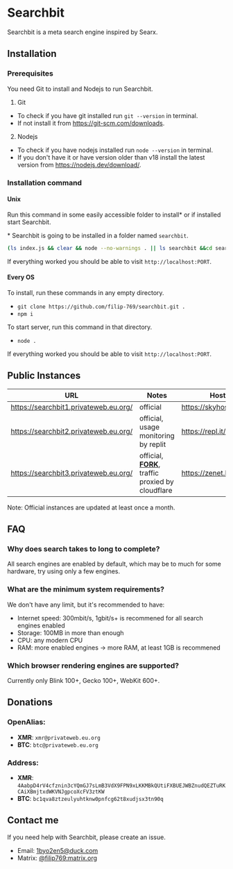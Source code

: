# Searchbit
Searchbit is a meta search engine inspired by Searx.

## Installation

### Prerequisites
You need Git to install and Nodejs to run Searchbit.
1) Git
- To check if you have git installed run `git --version` in terminal.
- If not install it from https://git-scm.com/downloads.
2) Nodejs
- To check if you have nodejs installed run `node --version` in terminal.
- If you don't have it or have version older than v18 install the latest version from https://nodejs.dev/download/.


### Installation command
#### **Unix**
Run this command in some easily accessible folder to install* or if installed start Searchbit.

\* Searchbit is going to be installed in a folder named `searchbit`.
```bash
(ls index.js && clear && node --no-warnings . || ls searchbit &&cd searchbit && clear && node --no-warnings .) || (clear && echo "Cloning repositary" && git clone --quiet https://github.com/filip-769/searchbit.git &&cd searchbit && echo "Repositary cloned" && echo "Installing dependencies" && npm i --silent && echo "Dependencies installed" && echo "Running server" && node --no-warnings .)
```
If everything worked you should be able to visit `http://localhost:PORT`.

#### **Every OS**
To install, run these commands in any empty directory.
- `git clone https://github.com/filip-769/searchbit.git .`
- `npm i`

To start server, run this command in that directory.
- `node .`

If everything worked you should be able to visit `http://localhost:PORT`.

## Public Instances
| URL                                   | Notes                                   | Hosting                     |
|---------------------------------------|-----------------------------------------|-----------------------------|
| https://searchbit1.privateweb.eu.org/ | official                                | https://skyhosting.digital/ |
| https://searchbit2.privateweb.eu.org/ | official, usage monitoring by replit    | https://repl.it/            |
| https://searchbit3.privateweb.eu.org/ | official, **[FORK](https://github.com/Heexy/alpha-search-node)**, traffic proxied by cloudflare | https://zenet.host/         |

Note: Official instances are updated at least once a month.

## FAQ

### Why does search takes to long to complete?
All search engines are enabled by default, which may be to much for some hardware, try using only a few engines.

### What are the minimum system requirements?
We don't have any limit, but it's recommended to have:
- Internet speed: 300mbit/s, 1gbit/s+ is recommened for all search engines enabled
- Storage: 100MB in more than enough
- CPU: any modern CPU
- RAM: more enabled engines -> more RAM, at least 1GB is recommened

### Which browser rendering engines are supported?
Currently only Blink 100+, Gecko 100+, WebKit 600+.

## Donations

### OpenAlias:

- **XMR**: `xmr@privateweb.eu.org`
- **BTC**: `btc@privateweb.eu.org`

### Address:

- **XMR**: `4AabpD4rV4cfznin3cYQmGJ7sLmB3VdX9FPN9xLKKMBkQUtiFXBUEJWBZnudQEZTuRKCAiXBmjtxdWKVNJgpcoXcFV3ztKW`
- **BTC**: `bc1qva8ztzeulyuhtknw0pnfcg62t8xudjsx3tn90q`

## Contact me
If you need help with Searchbit, please create an issue.
- Email: 1byo2en5@duck.com
- Matrix: [@filip769:matrix.org](https://matrix.to/#/@filip769:matrix.org)
